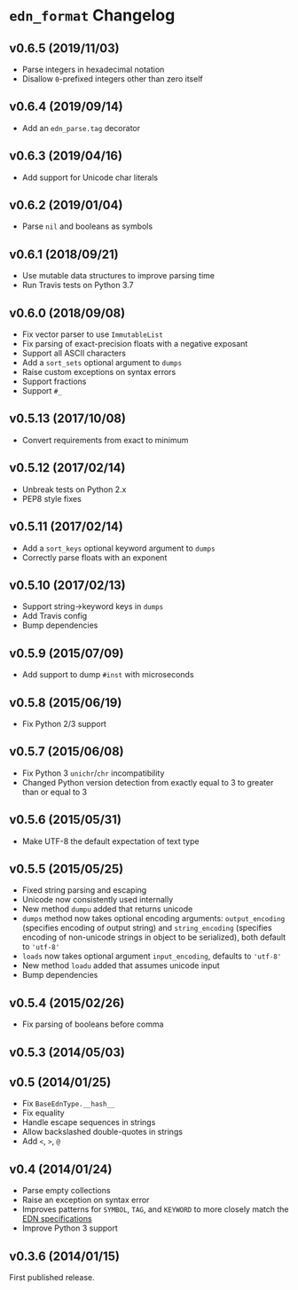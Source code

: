 # `edn_format` Changelog

## v0.6.5 (2019/11/03)

* Parse integers in hexadecimal notation
* Disallow `0`-prefixed integers other than zero itself

## v0.6.4 (2019/09/14)

* Add an `edn_parse.tag` decorator

## v0.6.3 (2019/04/16)

* Add support for Unicode char literals

## v0.6.2 (2019/01/04)

* Parse `nil` and booleans as symbols

## v0.6.1 (2018/09/21)

* Use mutable data structures to improve parsing time
* Run Travis tests on Python 3.7

## v0.6.0 (2018/09/08)

* Fix vector parser to use `ImmutableList`
* Fix parsing of exact-precision floats with a negative exposant
* Support all ASCII characters
* Add a `sort_sets` optional argument to `dumps`
* Raise custom exceptions on syntax errors
* Support fractions
* Support `#_`

## v0.5.13 (2017/10/08)

* Convert requirements from exact to minimum

## v0.5.12 (2017/02/14)

* Unbreak tests on Python 2.x
* PEP8 style fixes

## v0.5.11 (2017/02/14)

* Add a `sort_keys` optional keyword argument to `dumps`
* Correctly parse floats with an exponent

## v0.5.10 (2017/02/13)

* Support string-\>keyword keys in `dumps`
* Add Travis config
* Bump dependencies

## v0.5.9 (2015/07/09)

* Add support to dump `#inst` with microseconds

## v0.5.8 (2015/06/19)

* Fix Python 2/3 support

## v0.5.7 (2015/06/08)

* Fix Python 3 `unichr`/`chr` incompatibility
* Changed Python version detection from exactly equal to 3 to greater than or
  equal to 3

## v0.5.6 (2015/05/31)

* Make UTF-8 the default expectation of text type

## v0.5.5 (2015/05/25)

* Fixed string parsing and escaping
* Unicode now consistently used internally
* New method `dumpu` added that returns unicode
* `dumps` method now takes optional encoding arguments: `output_encoding`
  (specifies encoding of output string) and `string_encoding` (specifies
  encoding of non-unicode strings in object to be serialized), both default to
  `'utf-8'`
* `loads` now takes optional argument `input_encoding`, defaults to `'utf-8'`
* New method `loadu` added that assumes unicode input
* Bump dependencies

## v0.5.4 (2015/02/26)

* Fix parsing of booleans before comma

## v0.5.3 (2014/05/03)

## v0.5 (2014/01/25)

* Fix `BaseEdnType.__hash__`
* Fix equality
* Handle escape sequences in strings
* Allow backslashed double-quotes in strings
* Add `<`, `>`, `@`

## v0.4 (2014/01/24)

* Parse empty collections
* Raise an exception on syntax error
* Improves patterns for `SYMBOL`, `TAG`, and `KEYWORD` to more closely match
  the [EDN specifications][spec]
* Improve Python 3 support

[spec]: https://github.com/edn-format/edn

## v0.3.6 (2014/01/15)

First published release.
